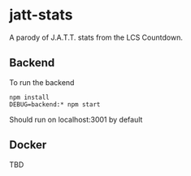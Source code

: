 # jatt-stats

A parody of J.A.T.T. stats from the LCS Countdown.

## Backend

To run the backend

```
npm install
DEBUG=backend:* npm start
```

Should run on localhost:3001 by default

## Docker
TBD
